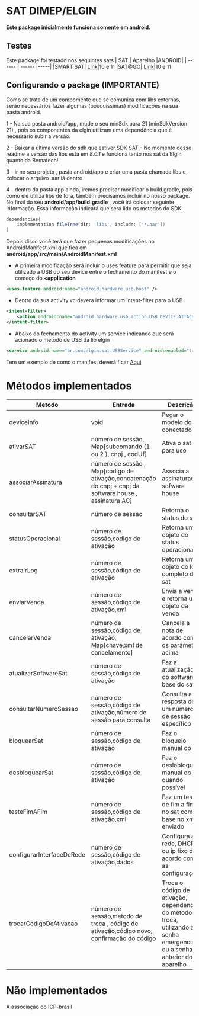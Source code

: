 # SAT DIMEP/ELGIN

**Este package inicialmente funciona somente em android.**

## Testes
Este package foi testado nos seguintes sats
| SAT | Aparelho |ANDROID|
| ------ | ------ |-----|
|SMART SAT| [Link](https://www.elgin.com.br/Produtos/automacao/sat-mfe/smart-sat)|10 e 11
|SAT@GO| [Link](http://www.bematech.com.br/produto/rb-2000)|10 e 11

## Configurando o package  (IMPORTANTE)
Como se trata de um compomente que se comunica com libs externas, serão necessários fazer algumas (pouquissimas) modificações na sua pasta android.

1 - Na sua pasta android/app, mude o seu minSdk para 21 (minSdkVersion 21) , pois os componentes da elgin utilizam uma dependência que é necessário subir a versão.

2 - Baixar a última versão do sdk que estiver [SDK SAT](https://github.com/ElginDeveloperCommunity/SAT/blob/master/Elgin/SMART%20SAT/Biblioteca%20Android/satelgin-8.0.1-release.aar)  - No momento desse readme a versão das libs está em *8.0.1* e funciona tanto nos sat da Elgin quanto da Bematech!

3 - ir no seu projeto , pasta android/app e criar uma pasta chamada libs e colocar o arquivo .aar lá dentro

4 - dentro da pasta app ainda, iremos precisar modificar o build.gradle, pois como ele utiliza libs de fora, também precisamos incluir no nosso package. No final do seu **android/app/build.gradle** , você irá colocar seguinte informação. Essa informação indicará que será lido os metodos do SDK.

```gradle
dependencies{
    implementation fileTree(dir: 'libs', include: ['*.aar'])
}
```

Depois disso você terá que fazer pequenas modificações no AndroidManifest.xml que fica em 
**android/app/src/main/AndroidManifest.xml**

- A primeira  modificação será incluir o uses feature para permitir que seja utilizado a USB do seu device entre o fechamento do manifest e o começo do **<application**

```xml
<uses-feature android:name="android.hardware.usb.host" />
```
- Dentro da sua activity vc devera informar um intent-filter para o USB

```xml
<intent-filter>
    <action android:name="android.hardware.usb.action.USB_DEVICE_ATTACHED" />
</intent-filter>
```
- Abaixo do fechamento do activity um service indicando que será acionado o metodo de USB da lib elgin

```xml
<service android:name="br.com.elgin.sat.USBService" android:enabled="true" />
```

Tem um exemplo de como o manifest deverá ficar [Aqui](https://gist.github.com/brasizza/c38d36aa9fd312f6996b03061c731bd1)

# Métodos implementados 

| Metodo | Entrada | Descrição |
| ------ | ------ |-----|
|deviceInfo|void|Pegar o modelo do sat conectado|
|ativarSAT|número de sessão, Map[subcomando (1 ou 2 ), cnpj , codUf]| Ativa o sat para uso|
associarAssinatura| número de sessão , Map[codigo de ativação,concatenação do cnpj + cnpj da software house , assinatura AC]|Associa a assinaturada sofware house|
|consultarSAT|número de sessão|Retorna o status do sat|
statusOperacional|número de sessão,codigo de ativação|Retorna um objeto do status operacional|
|extrairLog|número de sessão,código de ativação|Retorna um objeto do log completo do sat|
|enviarVenda| número de sessão,código de ativação,xml| Envia a venda e retorna um objeto da venda|
|cancelarVenda|número de sessão,código de ativação, Map[chave,xml de cancelamento]|Cancela a nota de acordo com os parâmetros acima|
|atualizarSoftwareSat|número de sessão,código de ativação|Faz a atualização do software base do sat|
|consultarNumeroSessao|número de sessão,código de ativação,número de sessão para consulta|Consulta a resposta de um número de sessão específico|
|bloquearSat|número de sessão,código de ativação|Faz o bloqueio manual do sat|
|desbloquearSat|número de sessão,código de ativação| Faz o deslobloqueio manual do sat quando possível
|testeFimAFim|número de sessão,código de ativação,xml|Faz um teste de fim a fim no sat com base no xml enviado|
|configurarInterfaceDeRede|número de sessão,código de ativação,dados|Configura a rede, DHCP ou ip fixo de acordo com as configurações|
|trocarCodigoDeAtivacao|número de sessão,metodo de troca , código de ativação,código novo, confirmação do código|Troca o código de ativação, dependendo do método de troca, utilizando a senha emergencial ou a senha anterior do aparelho|

# Não implementados
A associação do ICP-brasil



